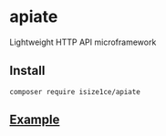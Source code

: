 # apiate
Lightweight HTTP API microframework

## Install
``` composer require isize1ce/apiate ```

## [Example](example/README.md)

